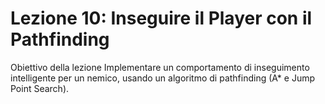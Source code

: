 # Lezione 10: Inseguire il Player con il Pathfinding

Obiettivo della lezione
Implementare un comportamento di inseguimento intelligente per un nemico, usando un algoritmo di pathfinding (A* e Jump Point Search).
